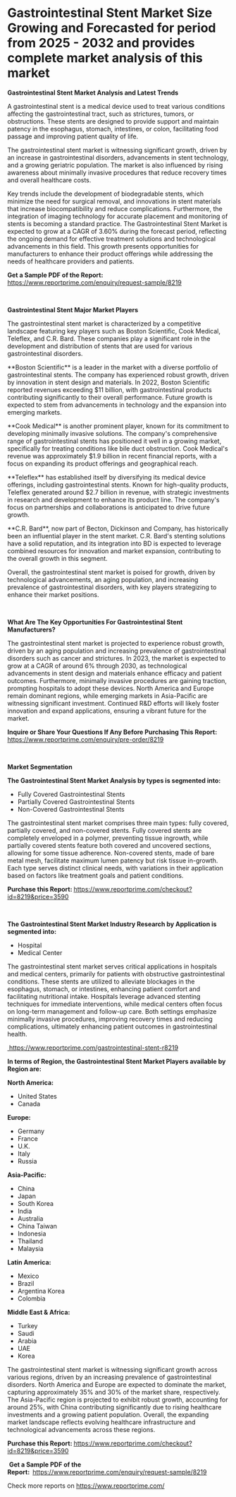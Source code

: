 <p><h1>Gastrointestinal Stent Market Size Growing and Forecasted for period from 2025 - 2032 and provides complete market analysis of this market</h1></p><p><strong>Gastrointestinal Stent Market Analysis and Latest Trends</strong></p>
<p><p>A gastrointestinal stent is a medical device used to treat various conditions affecting the gastrointestinal tract, such as strictures, tumors, or obstructions. These stents are designed to provide support and maintain patency in the esophagus, stomach, intestines, or colon, facilitating food passage and improving patient quality of life. </p><p>The gastrointestinal stent market is witnessing significant growth, driven by an increase in gastrointestinal disorders, advancements in stent technology, and a growing geriatric population. The market is also influenced by rising awareness about minimally invasive procedures that reduce recovery times and overall healthcare costs. </p><p>Key trends include the development of biodegradable stents, which minimize the need for surgical removal, and innovations in stent materials that increase biocompatibility and reduce complications. Furthermore, the integration of imaging technology for accurate placement and monitoring of stents is becoming a standard practice. The Gastrointestinal Stent Market is expected to grow at a CAGR of 3.60% during the forecast period, reflecting the ongoing demand for effective treatment solutions and technological advancements in this field. This growth presents opportunities for manufacturers to enhance their product offerings while addressing the needs of healthcare providers and patients.</p></p>
<p><strong>Get a Sample PDF of the Report:&nbsp;</strong> <a href="https://www.reportprime.com/enquiry/request-sample/8219?utm_campaign=3318&utm_medium=2&utm_source=Github&utm_content=ia&utm_term=19032025&utm_id=gastrointestinal-stent">https://www.reportprime.com/enquiry/request-sample/8219</a></p>
<p>&nbsp;</p>
<p><strong>Gastrointestinal Stent Major Market Players</strong></p>
<p><p>The gastrointestinal stent market is characterized by a competitive landscape featuring key players such as Boston Scientific, Cook Medical, Teleflex, and C.R. Bard. These companies play a significant role in the development and distribution of stents that are used for various gastrointestinal disorders.</p><p>**Boston Scientific** is a leader in the market with a diverse portfolio of gastrointestinal stents. The company has experienced robust growth, driven by innovation in stent design and materials. In 2022, Boston Scientific reported revenues exceeding $11 billion, with gastrointestinal products contributing significantly to their overall performance. Future growth is expected to stem from advancements in technology and the expansion into emerging markets.</p><p>**Cook Medical** is another prominent player, known for its commitment to developing minimally invasive solutions. The company's comprehensive range of gastrointestinal stents has positioned it well in a growing market, specifically for treating conditions like bile duct obstruction. Cook Medical's revenue was approximately $1.9 billion in recent financial reports, with a focus on expanding its product offerings and geographical reach.</p><p>**Teleflex** has established itself by diversifying its medical device offerings, including gastrointestinal stents. Known for high-quality products, Teleflex generated around $2.7 billion in revenue, with strategic investments in research and development to enhance its product line. The company's focus on partnerships and collaborations is anticipated to drive future growth.</p><p>**C.R. Bard**, now part of Becton, Dickinson and Company, has historically been an influential player in the stent market. C.R. Bard's stenting solutions have a solid reputation, and its integration into BD is expected to leverage combined resources for innovation and market expansion, contributing to the overall growth in this segment.</p><p>Overall, the gastrointestinal stent market is poised for growth, driven by technological advancements, an aging population, and increasing prevalence of gastrointestinal disorders, with key players strategizing to enhance their market positions.</p></p>
<p>&nbsp;</p>
<p><strong>What Are The Key Opportunities For Gastrointestinal Stent Manufacturers?</strong></p>
<p><p>The gastrointestinal stent market is projected to experience robust growth, driven by an aging population and increasing prevalence of gastrointestinal disorders such as cancer and strictures. In 2023, the market is expected to grow at a CAGR of around 6% through 2030, as technological advancements in stent design and materials enhance efficacy and patient outcomes. Furthermore, minimally invasive procedures are gaining traction, prompting hospitals to adopt these devices. North America and Europe remain dominant regions, while emerging markets in Asia-Pacific are witnessing significant investment. Continued R&D efforts will likely foster innovation and expand applications, ensuring a vibrant future for the market.</p></p>
<p><strong>Inquire or Share Your Questions If Any Before Purchasing This Report:</strong> <a href="https://www.reportprime.com/enquiry/pre-order/8219?utm_campaign=3318&utm_medium=2&utm_source=Github&utm_content=ia&utm_term=19032025&utm_id=gastrointestinal-stent">https://www.reportprime.com/enquiry/pre-order/8219</a></p>
<p>&nbsp;</p>
<p><strong>Market Segmentation</strong></p>
<p><strong>The Gastrointestinal Stent Market Analysis by types is segmented into:</strong></p>
<p><ul><li>Fully Covered Gastrointestinal Stents</li><li>Partially Covered Gastrointestinal Stents</li><li>Non-Covered Gastrointestinal Stents</li></ul></p>
<p><p>The gastrointestinal stent market comprises three main types: fully covered, partially covered, and non-covered stents. Fully covered stents are completely enveloped in a polymer, preventing tissue ingrowth, while partially covered stents feature both covered and uncovered sections, allowing for some tissue adherence. Non-covered stents, made of bare metal mesh, facilitate maximum lumen patency but risk tissue in-growth. Each type serves distinct clinical needs, with variations in their application based on factors like treatment goals and patient conditions.</p></p>
<p><strong>Purchase this Report:&nbsp;</strong><a href="https://www.reportprime.com/checkout?id=8219&price=3590&utm_campaign=3318&utm_medium=2&utm_source=Github&utm_content=ia&utm_term=19032025&utm_id=gastrointestinal-stent">https://www.reportprime.com/checkout?id=8219&price=3590</a></p>
<p>&nbsp;</p>
<p><strong>The Gastrointestinal Stent Market Industry Research by Application is segmented into:</strong></p>
<p><ul><li>Hospital</li><li>Medical Center</li></ul></p>
<p><p>The gastrointestinal stent market serves critical applications in hospitals and medical centers, primarily for patients with obstructive gastrointestinal conditions. These stents are utilized to alleviate blockages in the esophagus, stomach, or intestines, enhancing patient comfort and facilitating nutritional intake. Hospitals leverage advanced stenting techniques for immediate interventions, while medical centers often focus on long-term management and follow-up care. Both settings emphasize minimally invasive procedures, improving recovery times and reducing complications, ultimately enhancing patient outcomes in gastrointestinal health.</p></p>
<p><a href="https://www.reportprime.com/gastrointestinal-stent-r8219?utm_campaign=3318&utm_medium=2&utm_source=Github&utm_content=ia&utm_term=19032025&utm_id=gastrointestinal-stent">&nbsp;https://www.reportprime.com/gastrointestinal-stent-r8219</a></p>
<p><strong>In terms of Region, the Gastrointestinal Stent Market Players available by Region are:</strong></p>
<p>
    <p> <strong> North America: </strong>
        <ul>
            <li>United States</li>
            <li>Canada</li>
        </ul>
        </p> 
    <p> <strong> Europe: </strong>
        <ul>
            <li>Germany</li>
            <li>France</li>
            <li>U.K.</li>
            <li>Italy</li>
            <li>Russia</li>
        </ul>
        </p> 
    <p> <strong> Asia-Pacific: </strong>
        <ul>
            <li>China</li>
            <li>Japan</li>
            <li>South Korea</li>
            <li>India</li>
            <li>Australia</li>
            <li>China Taiwan</li>
            <li>Indonesia</li>
            <li>Thailand</li>
            <li>Malaysia</li>
        </ul>
        </p> 
    <p> <strong> Latin America: </strong>
        <ul>
            <li>Mexico</li>
            <li>Brazil</li>
            <li>Argentina Korea</li>
            <li>Colombia</li>
        </ul>
        </p> 
    <p> <strong> Middle East & Africa: </strong>
        <ul>
            <li>Turkey</li>
            <li>Saudi</li>
            <li>Arabia</li>
            <li>UAE</li>
            <li>Korea</li>
        </ul>
    </p>
    </p>
<p><p>The gastrointestinal stent market is witnessing significant growth across various regions, driven by an increasing prevalence of gastrointestinal disorders. North America and Europe are expected to dominate the market, capturing approximately 35% and 30% of the market share, respectively. The Asia-Pacific region is projected to exhibit robust growth, accounting for around 25%, with China contributing significantly due to rising healthcare investments and a growing patient population. Overall, the expanding market landscape reflects evolving healthcare infrastructure and technological advancements across these regions.</p></p>
<p><strong>Purchase this Report: </strong><a href="https://www.reportprime.com/checkout?id=8219&price=3590&utm_campaign=3318&utm_medium=2&utm_source=Github&utm_content=ia&utm_term=19032025&utm_id=gastrointestinal-stent">https://www.reportprime.com/checkout?id=8219&price=3590</a></p>
<p>&nbsp;<strong>Get a Sample PDF of the Report:&nbsp;&nbsp;</strong><a href="https://www.reportprime.com/enquiry/request-sample/8219?utm_campaign=3318&utm_medium=2&utm_source=Github&utm_content=ia&utm_term=19032025&utm_id=gastrointestinal-stent">https://www.reportprime.com/enquiry/request-sample/8219</a></p>
<p><strong></strong></p>
<p>Check more reports on <a href="https://www.reportprime.com/?utm_campaign=3318&utm_medium=2&utm_source=Github&utm_content=ia&utm_term=19032025&utm_id=gastrointestinal-stent">https://www.reportprime.com/</a></p>